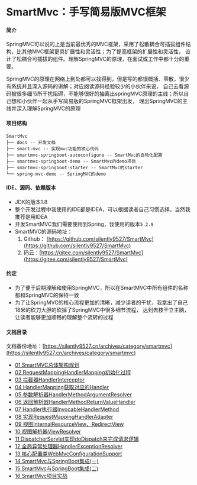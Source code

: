 # SmartMvc：手写简易版MVC框架

#### 简介
SpringMVC可以说的上是当前最优秀的MVC框架，采用了松散耦合可插拔组件结构，比其他MVC框架更具扩展性和灵活性；为了提高框架的扩展性和灵活性，
设计了松耦合可插拔的组件。理解SpringMVC的原理，在面试或工作中都十分的重要。

SpringMVC的原理在网络上到处都可以找得到，但是写的都很概括、零散，很少有系统并且深入源码的讲解；对应阅读源码经验较少的小伙伴来说，
自己去看源码被很多细节所干扰阻碍，不能够很好的抽离出springMVC原理的主线；所以自己想和小伙伴一起从手写简易版的SpringMVC框架出发，
理出SpringMVC的主线并深入理解SpringMVC的原理


#### 项目结构
```
SmartMvc
├── docs -- 开发文档
├── smart-mvc -- 实现mvc功能的核心代码
├── smartmvc-springboot-autoconfigure -- SmartMvc的自动化配置
├── smartmvc-springboot-demo -- SmartMvc的demo项目
├── smartmvc-springboot-starter -- SmartMvc的starter
└── spring-mvc-demo -- SpringMVC的demo
```

#### IDE、源码、依赖版本
- JDK的版本1.8
- 整个开发过程中我使用的IDE都是IDEA，可以根据读者自己习惯选择。当然我推荐是用IDEA
- 开发SmartMVC我们需要使用到Spring，我使用的版本`5.2.9`
- SmartMVC的源码地址：
    1. Github： [https://github.com/silently9527/SmartMvc](https://github.com/silently9527/SmartMvc) 
    2. 码云：[https://gitee.com/silently9527/SmartMvc](https://gitee.com/silently9527/SmartMvc)


#### 约定
- 为了便于后期理解和使用SpringMVC，所以在SmartMVC中所有组件的名称都和SpringMVC的保持一致
- 为了让SpringMVC的核心流程更加的清晰，减少读者的干扰，我拿出了自己18米的砍刀大胆的砍掉了SpringMVC中很多细节流程，
达到去枝干立主脑，让读者能够更加顺畅的理解整个流转的过程


#### 文档目录

文档备份地址：[https://silently9527.cn/archives/category/smartmvc](https://silently9527.cn/archives/category/smartmvc)

- [01 SmartMVC总体架构规划](https://silently9527.cn/archives/71)
- [02 RequestMappingHandlerMapping初始化过程](https://silently9527.cn/archives/72)
- [03 拦截器HandlerInterceptor](https://silently9527.cn/archives/73)
- [04 HandlerMapping获取对应的Handler](https://silently9527.cn/archives/74)
- [05 参数解析器HandlerMethodArgumentResolver](https://silently9527.cn/archives/75)
- [06 返回解析器HandlerMethodReturnValueHandler](https://silently9527.cn/archives/76)
- [07 Handler执行器InvocableHandlerMethod](https://silently9527.cn/archives/77)
- [08 实现RequestMappingHandlerAdapter](https://silently9527.cn/archives/78)
- [09 视图InternalResourceView、RedirectView](https://silently9527.cn/archives/79)
- [10 视图解析器ViewResolver](https://silently9527.cn/archives/80)
- [11 DispatcherServlet实现doDispatch来完成请求逻辑](https://silently9527.cn/archives/81)
- [12 全局异常处理器HandlerExceptionResolver](https://silently9527.cn/archives/82)
- [13 核心配置类WebMvcConfigurationSupport](https://silently9527.cn/archives/83)
- [14 SmartMvc与SpringBoot集成(一)](https://silently9527.cn/archives/84)
- [15 SmartMvc与SpringBoot集成(二)](https://silently9527.cn/archives/85)
- [16 SmartMvc项目实战](https://silently9527.cn/archives/86)
